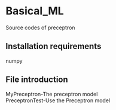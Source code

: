 # Basical_ML
Source codes of preceptron

## Installation requirements
numpy

## File introduction
MyPreceptron-The preceptron model<br>
PreceptronTest-Use the Preceptron model
